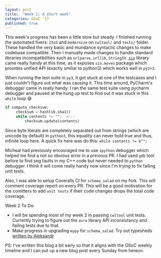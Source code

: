 ```yaml
---
layout: post
title:  "Week 1: A short week"
categories: GSoC '17
published: true
---
```


This week's progress has been a little slow but steady. I finished running the automated fixers: ``2to3`` and ``modernize`` on ``cwltool/`` and ``tests/`` folder. These handled the very basic and mundance syntactic changes to make codebase compatible. Then I manually made changes to handle standard libraries incompatibilities such as  ``urlparse``, ``urllib``, ``StringIO``. [``six``](https://github.com/benjaminp/six) library came really handy at this time, as it exposes ``six.moves`` package which provides unified API (exactly smiliar to python3) which works well in ``py2+3``.

When running the test suite in ``py3``, it got stuck at one of the testcases and I just couldn't figure out what was causing it. This time around, PyCharm's debugger came in really handy. I ran the same test suite using pycharm debugger and paused at the hung up test to find out it was stuck in this ``while`` loop :sweat_smile:

``` python
if compute_checksum:
     checksum = hashlib.sha1()
     while contents != "":  <---                              
         checksum.update(contents)
```
Since byte literals are completely separated out from strings (which are unicode by default) in ``python3``, this equality can never hold true and thus, infinite loop here. A quick fix here was do this:
``while contents != b"":``

Micheal had previously encouraged me to use ``ipython`` debugger which helped me find a not so obvious error in a previous PR. I had used ``gdb`` tool before to find seg faults in my C++ code but never needed to ``python`` debugger. I think it will come really handy now since I'm trying to fix failing unit tests.

Also, I was able to setup Coveralls CI for ``schema_salad`` on my fork. This will comment coverage report on every PR. This will be a good motivation for the comitters to add ``unit tests`` if their code changes drops the total code coverage.

Week 2 To Do:

- I will be spending most of my week 2 in passing ``cwltool`` unit tests. Currently trying to figure out the ``avro`` library API inconsistancy and failing tests due to that.
- Make progress in upgrading ``mypy`` for ``schema_salad``. Try out typesheds [written by Aleksandr](https://github.com/AleksandrSl/schema_salad/blob/python3-support/typeshed/2and3/mistune.pyi)

PS: I've written this blog a bit early so that it aligns with the GSoC weekly timeline and I can put up a new blog post every Sunday from hereon.
